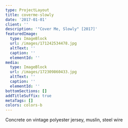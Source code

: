 ```yaml
---
type: ProjectLayout
title: coverme-slowly
date: '2017-01-01'
client: ''
description: '"Cover Me, Slowly" [2017]'
featuredImage:
  type: ImageBlock
  url: /images/171242534478.jpg
  altText: ''
  caption: ''
  elementId: ''
media:
  type: ImageBlock
  url: /images/172309860433.jpg
  altText: ''
  caption: ''
  elementId: ''
bottomSections: []
addTitleSuffix: true
metaTags: []
colors: colors-b
---
```

Concrete on vintage polyester jersey, muslin, steel wire
